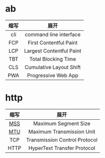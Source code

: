 # ab

| 缩写 |           展开           |
| :--: | :----------------------: |
| cli  |  command line interface  |
| FCP  |  First Contentful Paint  |
| LCP  | Largest Contentful Paint |
| TBT  |   Total Blocking Time    |
| CLS  | Cumulative Layout Shift  |
| PWA  |   Progressive Web App    |

# http

|                            缩写                            |             展开              |
| :--------------------------------------------------------: | :---------------------------: |
| [MSS](https://baike.baidu.com/item/MSS/3567802?fr=aladdin) |     Maximum Segment Size      |
| [MTU](https://baike.baidu.com/item/MSS/3567802?fr=aladdin) |   Maximum Transmission Unit   |
|                            TCP                             | Transmission Control Protocol |
|                            HTTP                            |  HyperText Transfer Protocol  |
